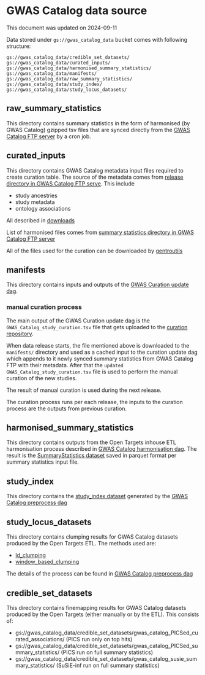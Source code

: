 # GWAS Catalog data source

This document was updated on 2024-09-11

Data stored under `gs://gwas_catalog_data` bucket comes with following structure:

```
gs://gwas_catalog_data/credible_set_datasets/
gs://gwas_catalog_data/curated_inputs/
gs://gwas_catalog_data/harmonised_summary_statistics/
gs://gwas_catalog_data/manifests/
gs://gwas_catalog_data/raw_summary_statistics/
gs://gwas_catalog_data/study_index/
gs://gwas_catalog_data/study_locus_datasets/
```

## raw_summary_statistics

This directory contains summary statistics in the form of harmonised (by GWAS Catalog) gzipped tsv files that are synced directly from the [GWAS Catalog FTP server](https://ftp.ebi.ac.uk/pub/databases/gwas/summary_statistics/) by a cron job.

## curated_inputs

This directory contains GWAS Catalog metadata input files required to create curation table. The source of the metadata comes from [release directory in GWAS Catalog FTP serve](https://ftp.ebi.ac.uk/pub/databases/gwas/releases/latest/). This include

- study ancestries
- study metadata
- ontology associations

All described in [downloads](https://www.ebi.ac.uk/gwas/docs/file-downloads)

List of harmonised files comes from [summary statistics directory in GWAS Catalog FTP server](https://ftp.ebi.ac.uk/pub/databases/gwas/summary_statistics/harmonised_list.txt)

All of the files used for the curation can be downloaded by [gentroutils](https://github.com/opentargets/gentroutils/blob/v0.1.5/src/gentroutils/commands/update_gwas_curation_metadata.py)

## manifests

This directory contains inputs and outputs of the [GWAS Curation update dag](https://github.com/opentargets/orchestration/blob/dev/src/ot_orchestration/dags/gwas_curation_update.py).

### manual curation process

The main output of the GWAS Curation update dag is the `GWAS_Catalog_study_curation.tsv` file that gets uploaded to the [curation repository](https://raw.githubusercontent.com/opentargets/curation/master/genetics/GWAS_Catalog_study_curation.tsv).

When data release starts, the file mentioned above is downloaded to the `manifests/` directory and used as a cached input to the curation update dag which appends to it newly synced summary statistics from GWAS Catalog FTP with their metadata. After that the `updated GWAS_Catalog_study_curation.tsv` file is used to perform the manual curation of the new studies.

The result of manual curation is used during the next release.

The curation process runs per each release, the inputs to the curation process are the outputs from previous curation.

## harmonised_summary_statistics

This directory contains outputs from the Open Targets inhouse ETL harmonisation process described in [GWAS Catalog harmonisation dag](https://github.com/opentargets/orchestration/blob/dev/src/ot_orchestration/dags/gwas_catalog_harmonisation.py). The result is the [SummaryStatistics dataset](https://opentargets.github.io/gentropy/python_api/datasets/summary_statistics/) saved in parquet format per summary statistics input file.

## study_index

This directory contains the [study_index dataset](https://opentargets.github.io/gentropy/python_api/datasets/study_index/) generated by the [GWAS Catalog preprocess dag](https://github.com/opentargets/orchestration/blob/dev/src/ot_orchestration/dags/gwas_catalog_preprocess.py)

## study_locus_datasets

This directory contains clumping results for GWAS Catalog datasets produced by the Open Targets ETL. The methods used are:

- [ld_clumping](https://opentargets.github.io/gentropy/python_api/methods/clumping/)
- [window_based_clumping](https://opentargets.github.io/gentropy/python_api/methods/clumping/)

The details of the process can be found in [GWAS Catalog preprocess dag](https://github.com/opentargets/orchestration/blob/dev/src/ot_orchestration/dags/gwas_catalog_preprocess.py)

## credible_set_datasets

This directory contains finemapping results for GWAS Catalog datasets produced by the Open Targets (either manually or by the ETL). This consists of:

- gs://gwas_catalog_data/credible_set_datasets/gwas_catalog_PICSed_curated_associations/ (PICS run only on top hits)
- gs://gwas_catalog_data/credible_set_datasets/gwas_catalog_PICSed_summary_statistics/ (PICS run on full summary statistics)
- gs://gwas_catalog_data/credible_set_datasets/gwas_catalog_susie_summary_statistics/ (SuSiE-inf run on full summary statistics)
